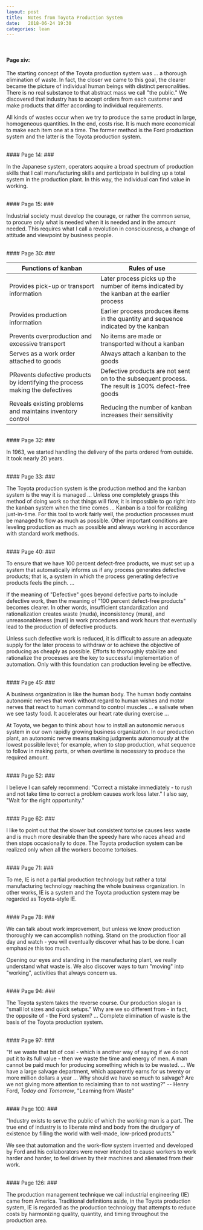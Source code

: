 ```yaml
---
layout: post
title:  Notes from Toyota Production System
date:   2018-06-24 19:30
categories: lean
---
```


<br>

#### Page xiv: ###

The starting concept of the Toyota production system was ... a thorough elimination of waste. In fact, the closer we came to this goal, the clearer became the picture of individual human beings with distinct personalities. There is no real substance to that abstract mass we call "the public." We discovered that industry has to accept orders from each customer and make products that differ according to individual requirements. 

All kinds of wastes occur when we try to produce the same product in large, homogeneous quantities. In the end, costs rise. It is much more economical to make each item one at a time. The former method is the Ford production system and the latter is the Toyota production system.

<br>
#### Page 14: ###

In the Japanese system, operators acquire a broad spectrum of production skills that I call manufacturing skills and participate in building up a total system in the production plant. In this way, the individual can find value in working.

<br>
#### Page 15: ###

Industrial society must develop the courage, or rather the common sense, to procure only what is needed when it is needed and in the amount needed. This requires what I call a revolution in consciousness, a change of attitude and viewpoint by business people.

<br>
#### Page 30: ###

<table class="table">
	<thead>
		<th>Functions of kanban</th>
		<th>Rules of use</th>
	</thead>
	<tr>
		<td>
			Provides pick-up or transport information
		</td>
		<td>
			Later process picks up the number of items indicated by the kanban at the earlier process
		</td>
	</tr>
	<tr>
		<td>
			Provides production information
		</td>
		<td>
			Earlier process produces items in the quantity and sequence indicated by the kanban
		</td>
	</tr>
	<tr>
		<td>
			Prevents overproduction and excessive transport
		</td>
		<td>
			No items are made or transported without a kanban
		</td>
	</tr>
	<tr>
		<td>
			Serves as a work order attached to goods
		</td>
		<td>
			Always attach a kanban to the goods
		</td>
	</tr>
	<tr>
		<td>
			PRevents defective products by identifying the process making the defectives
		</td>
		<td>
			Defective products are not sent on to the subsequent process. The result is 100% defect-free goods
		</td>
	</tr>
	<tr>
		<td>
			Reveals existing problems and maintains inventory control
		</td>
		<td>
			Reducing the number of kanban increases their sensitivity
		</td>
	</tr>
</table>

<br>
#### Page 32: ###

In 1963, we started handling the delivery of the parts ordered from outside. It took nearly 20 years.

<br>
#### Page 33: ###

The Toyota production system is the production method and the kanban system is the way it is managed ... Unless one completely grasps this method of doing work so that things will flow, it is impossible to go right into the kanban system when the time comes ... Kanban is a tool for realizing just-in-time. For this tool to work fairly well, the production processes must be managed to flow as much as possible. Other important conditions are leveling production as much as possible and always working in accordance with standard work methods. 

<br>
#### Page 40: ###

To ensure that we have 100 percent defect-free products, we must set up a system that automatically informs us if any process generates defective products; that is, a system in which the process generating defective products feels the pinch. ...

If the meaning of "Defective" goes beyond defective parts to include defective work, then the meaning of "100 percent defect-free products" becomes clearer. In other words, insufficient standardization and rationalization creates waste (muda), inconsistency (mura), and unreasonableness (muri) in work procedures and work hours that eventually lead to the production of defective products.

Unless such defective work is reduced, it is difficult to assure an adequate supply for the later process to withdraw or to achieve the objective of producing as cheaply as possible. Efforts to thoroughly stabilize and rationalize the processes are the key to successful implementation of automation. Only with this foundation can production leveling be effective.

<br>
#### Page 45: ###

A business organization is like the human body. The human body contains autonomic nerves that work without regard to human wishes and motor nerves that react to human command to control muscles ... e salivate when we see tasty food. It accelerates our heart rate during exercise ...

At Toyota, we began to think about how to install an autonomic nervous system in our own rapidly growing business organization. In our production plant, an autonomic nerve means making judgments autonomously at the lowest possible level; for example, when to stop production, what sequence to follow in making parts, or when overtime is necessary to produce the required amount.

<br>
#### Page 52: ###

I believe I can safely recommend: "Correct a mistake immediately - to rush and not take time to correct a problem causes work loss later." I also say, "Wait for the right opportunity."

<br>
#### Page 62: ###

I like to point out that the slower but consistent tortoise causes less waste and is much more desirable than the speedy hare who races ahead and then stops occasionally to doze. The Toyota production system can be realized only when all the workers become tortoises.

<br>
#### Page 71: ###

To me, IE is not a partial production  technology but rather a total manufacturing technology reaching the whole business organization. In other works, IE is a system and the Toyota production system may be regarded as Toyota-style IE.

<br>
#### Page 78: ###

We can talk about work improvement, but unless we know production thoroughly we can accomplish nothing. Stand on the production floor all day and watch - you will eventually discover what has to be done. I can emphasize this too much. 

Opening our eyes and standing in the manufacturing plant, we really understand what waste is. We also discover ways to turn "moving" into "working", activities that always concern us.

<br>
#### Page 94: ###

The Toyota system takes the reverse course. Our production slogan is "small lot sizes and quick setups." Why are we so different from - in fact, the opposite of - the Ford system? ... Complete elimination of waste is the basis of the Toyota production system.

<br>
#### Page 97: ###

"If we waste that bit of coal - which is another way of saying if we do not put it to its full value - then we waste the time and energy of men. A man cannot be paid much for producing something which is to be wasted. ... We have a large salvage department, which apparently earns for us twenty or more million dollars a year ... Why should we have so much to salvage? Are we not giving more attention to reclaiming than to not wasting?" -- Henry Ford, _Today and Tomorrow_, "Learning from Waste"

<br>
#### Page 100: ###

"Industry exists to serve the public of which the working man is a part. The true end of industry is to liberate mind and body from the drudgery of existence by filling the world with well-made, low-priced products."

We see that automation and the work-flow system invented and developed by Ford and his collaborators were never intended to cause workers to work harder and harder, to feel driven by their machines and alienated from their work.

<br>
#### Page 126: ###

The production management technique we call industrial engineering (IE) came from America. Traditional definitions aside, in the Toyota production system, IE is regarded as the production technology that attempts to reduce costs by harmonizing quality, quantity, and timing throughout the production area. 